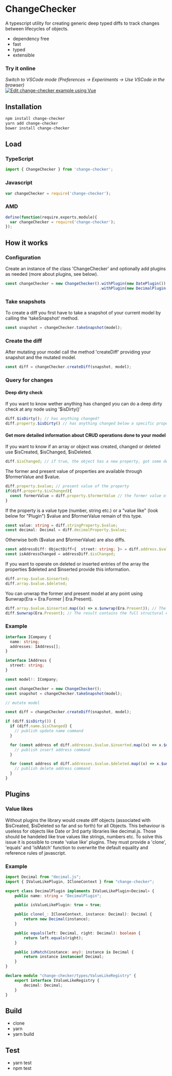 # ChangeChecker
A typescript utility for creating generic deep typed diffs to track changes between lifecycles of objects.
- dependency free
- fast
- typed
- extensible

### Try it online  
   _Switch to VSCode mode (Preferences -> Experiments -> Use VSCode in the browser)_   
[![Edit change-checker example using Vue](https://codesandbox.io/static/img/play-codesandbox.svg)](https://codesandbox.io/s/7yrw0ljpzq)

## Installation 
```sh
npm install change-checker
yarn add change-checker
bower install change-checker
```
## Load

### TypeScript
```typescript
import { ChangeChecker } from 'change-checker';
```

### Javascript
```javascript
var changeChecker = require('change-checker');
```

### AMD
```javascript
define(function(require,exports,module){
  var changeChecker = require('change-checker');
});
```

## How it works
### Configuration
Create an instance of the class 'ChangeChecker' and optionally add plugins as needed (more about plugins, see below).
```ts
const changeChecker = new ChangeChecker().withPlugin(new DatePlugin())
                                         .withPlugin(new DecimalPlugin());
```
### Take snapshots
To create a diff you first have to take a snapshot of your current model by calling the 'takeSnapshot' method.
```ts
const snapshot = changeChecker.takeSnapshot(model);
```
### Create the diff
After mutating your model call the method 'createDiff' providing your snapshot and the mutated model.
```ts
const diff = changeChecker.createDiff(snapshot, model);
```
### Query for changes
#### Deep dirty check
If you want to know wether anything has changed you can do a deep dirty check at any node using '$isDirty()'
```ts
diff.$isDirty(); // has anything changed?
diff.property.$isDirty() // has anything changed below a specific property?
```
#### Get more detailed information about C~~R~~UD operations done to your model
If you want to know if an array or object was created, changed or deleted use $isCreated, $isChanged, $isDeleted.
```ts
diff.$isChanged; // if true, the object has a new property, got some deleted or any value or reference to another object has changed
```
The former and present value of properties are available through $formerValue and $value.
```ts
diff.property.$value; // present value of the property
if(diff.property.$isChanged){
  const formerValue = diff.property.$formerValue // the former value of the properyt (if changed)
}
```
If the property is a value type (number, string etc.) or a "value like" (look below for "Plugin") $value and $formerValue remain of this type.
```ts
const value: string = diff.stringProperty.$value;
const decimal: Decimal = diff.decimalProperty.$value;
```
Otherwise both ($value and $formerValue) are also diffs.
```ts
const addressDiff: ObjectDiff<{  street: string; }> = diff.address.$value; // model: {  street: string; }
const isAddressChanged = addressDiff.$isChanged;
```


If you want to operate on deleted or inserted entries of the array the properties $deleted and $inserted provide this information.
```ts
diff.array.$value.$inserted;
diff.array.$value.$deleted;
```
You can unwrap the former and present model at any point using $unwrap(Era = Era.Former | Era.Present).
```ts
diff.array.$value.$inserted.map((x) => x.$unwrap(Era.Present)); // The result contains structural equal objects of all inserted entries 
diff.$unwrap(Era.Present); // The result contains the full structural equal model
```

### Example
```ts
interface ICompany {
  name: string;
  addresses: IAddress[];
}

interface IAddress {
  street: string;
}

const model!: ICompany;

const changeChecker = new ChangeChecker();
const snapshot = changeChecker.takeSnapshot(model);

// mutate model

const diff = changeChecker.createDiff(snapshot, model);

if (diff.$isDirty()) {
  if (diff.name.$isChanged) {
    // publish update name command
  }

  for (const address of diff.addresses.$value.$inserted.map((x) => x.$unwrap(Era.Present))) {
    // publish insert address command
  }

  for (const address of diff.addresses.$value.$deleted.map((x) => x.$unwrap(Era.Present))) {
    // publish delete address command
  }
}
```


## Plugins
### Value likes
Without plugins the library would create diff objects (associated with $isCreated, $isDeleted so far and so forth) for all Objects. 
This behaviour is useless for objects like Date or 3rd party libraries like decimal.js.
Those should be handeled like true values like strings, numbers etc.
To solve this issue it is possible to create 'value like' plugins. They must provide a 'clone', 'equals' and 'isMatch' function to overwrite the default equality and reference rules of javascript.

### Example
```ts
import Decimal from "decimal.js";
import { IValueLikePlugin, ICloneContext } from "change-checker";

export class DecimalPlugin implements IValueLikePlugin<Decimal> {
    public name: string = "DecimalPlugin";

    public isValueLikePlugin: true = true;

    public clone(_: ICloneContext, instance: Decimal): Decimal {
        return new Decimal(instance);
    }

    public equals(left: Decimal, right: Decimal): boolean {
        return left.equals(right);
    }

    public isMatch(instance: any): instance is Decimal {
        return instance instanceof Decimal;
    }
}

declare module "change-checker/types/ValueLikeRegistry" {
    export interface IValueLikeRegistry {
        decimal: Decimal;
    }
}

```

## Build
- clone
- yarn
- yarn build

## Test
- yarn test
- npm test
